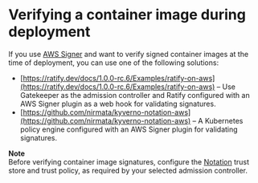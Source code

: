 # Verifying a container image during deployment<a name="image-verification"></a>

If you use [AWS Signer](https://docs.aws.amazon.com/signer/latest/developerguide/Welcome.html) and want to verify signed container images at the time of deployment, you can use one of the following solutions:
+ [https://ratify.dev/docs/1.0.0-rc.6/Examples/ratify-on-aws](https://ratify.dev/docs/1.0.0-rc.6/Examples/ratify-on-aws) – Use Gatekeeper as the admission controller and Ratify configured with an AWS Signer plugin as a web hook for validating signatures\.
+ [https://github.com/nirmata/kyverno-notation-aws](https://github.com/nirmata/kyverno-notation-aws) – A Kubernetes policy engine configured with an AWS Signer plugin for validating signatures\.

**Note**  
Before verifying container image signatures, configure the [Notation](https://github.com/notaryproject/notation#readme) trust store and trust policy, as required by your selected admission controller\.